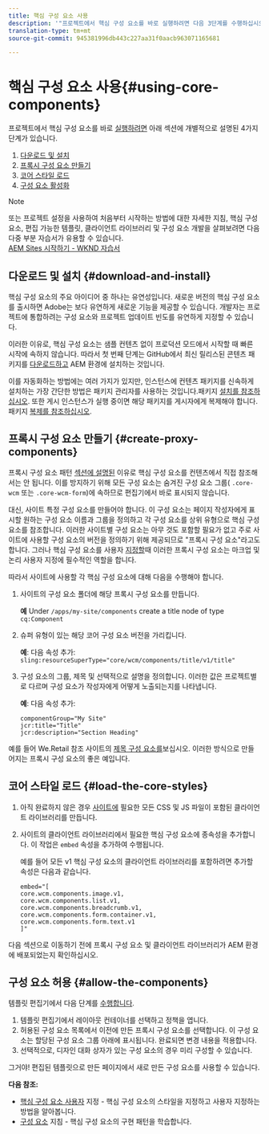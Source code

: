 ```yaml
---
title: 핵심 구성 요소 사용
description: '"프로젝트에서 핵심 구성 요소를 바로 실행하려면 다음 3단계를 수행하십시오.다운로드 및 설치, 프록시 구성 요소 제작, 핵심 스타일 로드, 템플릿에 구성 요소 허용 등 다양한 작업을 수행할 수 있습니다."'
translation-type: tm+mt
source-git-commit: 945381996db443c227aa31f0aacb963071165681

---
```



# 핵심 구성 요소 사용{#using-core-components}

프로젝트에서 핵심 구성 요소를 바로 [실행하려면](developing.md) 아래 섹션에 개별적으로 설명된 4가지 단계가 있습니다.

1. [다운로드 및 설치](#download-and-install)
1. [프록시 구성 요소 만들기](#create-proxy-components)
1. [코어 스타일 로드](#load-the-core-styles)
1. [구성 요소 활성화](#allow-the-components)

>[!NOTE]
>
>또는 프로젝트 설정을 사용하여 처음부터 시작하는 방법에 대한 자세한 지침, 핵심 구성 요소, 편집 가능한 템플릿, 클라이언트 라이브러리 및 구성 요소 개발을 살펴보려면 다음 다중 부분 자습서가 유용할 수 있습니다.\
>[AEM Sites 시작하기 - WKND 자습서](wknd-tutorial.md)

## 다운로드 및 설치 {#download-and-install}

핵심 구성 요소의 주요 아이디어 중 하나는 유연성입니다. 새로운 버전의 핵심 구성 요소를 출시하면 Adobe는 보다 유연하게 새로운 기능을 제공할 수 있습니다. 개발자는 프로젝트에 통합하려는 구성 요소와 프로젝트 업데이트 빈도를 유연하게 지정할 수 있습니다.

이러한 이유로, 핵심 구성 요소는 샘플 컨텐츠 없이 프로덕션 모드에서 시작할 때 빠른 시작에 속하지 않습니다. 따라서 첫 번째 단계는 GitHub에서 최신 릴리스된 콘텐츠 패키지를 [다운로드하고](https://github.com/adobe/aem-core-wcm-components/releases/latest) AEM 환경에 설치하는 것입니다.

이를 자동화하는 방법에는 여러 가지가 있지만, 인스턴스에 컨텐츠 패키지를 신속하게 설치하는 가장 간단한 방법은 패키지 관리자를 사용하는 것입니다.패키지 [설치를 참조하십시오](https://docs.adobe.com/content/help/en/experience-manager-65/administering/contentmanagement/package-manager.html#installing-packages). 또한 게시 인스턴스가 실행 중이면 해당 패키지를 게시자에게 복제해야 합니다.패키지 [복제를 참조하십시오](https://docs.adobe.com/content/help/en/experience-manager-65/administering/contentmanagement/package-manager.html#replicating-packages).

<!-- 

Comment Type: annotation
Last Modified By: ims-author-CE1E2CE451D1F0680A490D45@AdobeID
Last Modified Date: 2017-04-17T16:42:59.142-0400

Should we be promoting embedding the core-component package as an artifact in a customer application, reasoning as follows: 1) a customer application is required to leverage core components (at a minimum, proxy components must be defined) 2) a customer application must be updated to leverage new versions of core components (since it requires adjusting the sling:resourceSuperType to point at the new version of the component) It seems the only time theres an advantage to installing a release directly is if a bug-fix (non version-changing) release of core-components is cut, and it doesnt coincide with an application deployment. WDYT? For example, recommend doing this for ACS Commons which has a similar use-case (https://adobe-consulting-services.github.io/acs-aem-commons/pages/maven.html) We can of course keep the instructions for manually deploying, since some will want to do this, or the bug-fix use-case will appear.

 -->

## 프록시 구성 요소 만들기 {#create-proxy-components}

프록시 구성 요소 패턴 [섹션에 설명된](guidelines.md#proxy-component-pattern) 이유로 핵심 구성 요소를 컨텐츠에서 직접 참조해서는 안 됩니다. 이를 방지하기 위해 모든 구성 요소는 숨겨진 구성 요소 그룹( `.core-wcm` 또는 `.core-wcm-form`)에 속하므로 편집기에서 바로 표시되지 않습니다.

대신, 사이트 특정 구성 요소를 만들어야 합니다. 이 구성 요소는 페이지 작성자에게 표시할 원하는 구성 요소 이름과 그룹을 정의하고 각 구성 요소를 상위 유형으로 핵심 구성 요소를 참조합니다. 이러한 사이트별 구성 요소는 아무 것도 포함할 필요가 없고 주로 사이트에 사용할 구성 요소의 버전을 정의하기 위해 제공되므로 &quot;프록시 구성 요소&quot;라고도 합니다. 그러나 핵심 구성 요소를 사용자 [지정할](customizing.md)때 이러한 프록시 구성 요소는 마크업 및 논리 사용자 지정에 필수적인 역할을 합니다.

따라서 사이트에 사용할 각 핵심 구성 요소에 대해 다음을 수행해야 합니다.

1. 사이트의 구성 요소 폴더에 해당 프록시 구성 요소를 만듭니다.

   **예** Under `/apps/my-site/components` create a title node of type `cq:Component`

1. 슈퍼 유형이 있는 해당 코어 구성 요소 버전을 가리킵니다.

   **예**: 다음 속성 추가:\
   `sling:resourceSuperType="core/wcm/components/title/v1/title"`

1. 구성 요소의 그룹, 제목 및 선택적으로 설명을 정의합니다. 이러한 값은 프로젝트별로 다르며 구성 요소가 작성자에게 어떻게 노출되는지를 나타냅니다.

   **예**: 다음 속성 추가:

   ```shell
   componentGroup="My Site"
   jcr:title="Title"  
   jcr:description="Section Heading"
   ```

예를 들어 We.Retail 참조 사이트의 [제목 구성 요소를](https://github.com/Adobe-Marketing-Cloud/aem-sample-we-retail/blob/master/ui.apps/src/main/content/jcr_root/apps/weretail/components/content/title/.content.xml)보십시오. 이러한 방식으로 만들어지는 프록시 구성 요소의 좋은 예입니다.

## 코어 스타일 로드 {#load-the-core-styles}

<!-- 

Comment Type: annotation
Last Modified By: ims-author-CE1E2CE451D1F0680A490D45@AdobeID
Last Modified Date: 2017-04-17T16:57:16.414-0400

Styles is odd in that most Core Components do not have CSS; very few even have structural CSS (breadcrumbs, list) It may be more apt to title this section: Load the Core JavaScript and CSS or Load the Core Client Libraries ?

 -->

<!-- 

Comment Type: annotation
Last Modified By: ims-author-CE1E2CE451D1F0680A490D45@AdobeID
Last Modified Date: 2017-04-17T17:41:37.115-0400

This section seems to cover the "sites" clientlibs for core components; Do we need a section for ensuring the editor clientlibs are loaded in the Page Editor? Pending: https://github.com/Adobe-Marketing-Cloud/aem-core-wcm-components/issues/15

 -->

<!-- 

Comment Type: annotation
Last Modified By: cotescu
Last Modified Date: 2018-03-09T10:45:52.812-0500

Load the Core Client Libraries sounds way better

 -->

1. 아직 완료하지 않은 경우 [사이트에](https://docs.adobe.com/content/help/en/experience-manager-65/developing/introduction/clientlibs.html) 필요한 모든 CSS 및 JS 파일이 포함된 클라이언트 라이브러리를 만듭니다.
1. 사이트의 클라이언트 라이브러리에서 필요한 핵심 구성 요소에 종속성을 추가합니다. 이 작업은 `embed` 속성을 추가하여 수행됩니다.

   예를 들어 모든 v1 핵심 구성 요소의 클라이언트 라이브러리를 포함하려면 추가할 속성은 다음과 같습니다.

   ```shell
   embed="[  
   core.wcm.components.image.v1,  
   core.wcm.components.list.v1,  
   core.wcm.components.breadcrumb.v1,  
   core.wcm.components.form.container.v1,  
   core.wcm.components.form.text.v1  
   ]"
   ```

다음 섹션으로 이동하기 전에 프록시 구성 요소 및 클라이언트 라이브러리가 AEM 환경에 배포되었는지 확인하십시오.

## 구성 요소 허용 {#allow-the-components}

템플릿 편집기에서 다음 단계를 [수행합니다](https://docs.adobe.com/content/help/en/experience-manager-cloud-service/sites/authoring/features/templates.html).

1. 템플릿 편집기에서 레이아웃 컨테이너를 선택하고 정책을 엽니다.
1. 허용된 구성 요소 목록에서 이전에 만든 프록시 구성 요소를 선택합니다. 이 구성 요소는 할당된 구성 요소 그룹 아래에 표시됩니다. 완료되면 변경 내용을 적용합니다.
1. 선택적으로, 디자인 대화 상자가 있는 구성 요소의 경우 미리 구성할 수 있습니다.

그거야! 편집된 템플릿으로 만든 페이지에서 새로 만든 구성 요소를 사용할 수 있습니다.

**다음 참조:**

* [핵심 구성 요소 사용자](customizing.md) 지정 - 핵심 구성 요소의 스타일을 지정하고 사용자 지정하는 방법을 알아봅니다.
* [구성 요소](guidelines.md) 지침 - 핵심 구성 요소의 구현 패턴을 학습합니다.

